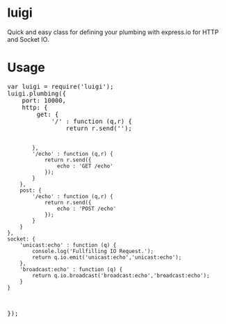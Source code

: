 luigi
=====

Quick and easy class for defining your plumbing with express.io for HTTP and Socket IO.


Usage
=====

<pre>
var luigi = require('luigi');
luigi.plumbing({
	port: 10000,
	http: {
		get: {
			'/' : function (q,r) {
				return r.send('<!doctype html><html><script src=\'socket.io/socket.io.js\'></script></html>');
			},
			'/echo' : function (q,r) {
				return r.send({
					echo : 'GET /echo'
				});
			}
		},
		post: {
			'/echo' : function (q,r) {
				return r.send({
					echo : 'POST /echo'
				});
			}
		}
	},
	socket: {
		'unicast:echo' : function (q) {
			console.log('Fullfilling IO Request.');
			return q.io.emit('unicast:echo','unicast:echo');
		},
		'broadcast:echo' : function (q) {
			return q.io.broadcast('broadcast:echo','broadcast:echo');
		}
	}
});
</pre>
